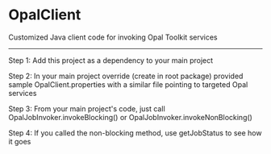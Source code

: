 # OpalClient
Customized Java client code for invoking Opal Toolkit services

---

Step 1: Add this project as a dependency to your main project

Step 2: In your main project override (create in root package) provided sample OpalClient.properties with a similar file pointing to targeted Opal services

Step 3: From your main project's code, just call OpalJobInvoker.invokeBlocking() or OpalJobInvoker.invokeNonBlocking()

Step 4: If you called the non-blocking method, use getJobStatus to see how it goes
